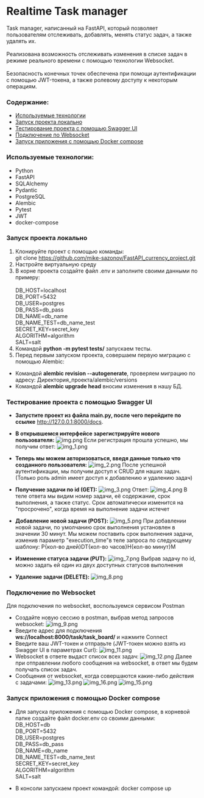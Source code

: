 # Realtime Task manager
Task manager, написанный на FastAPI, который позволяет пользователям
отслеживать, добавлять, менять статус задач, а также удалять их. <br><br>
Реализована возможность отслеживать изменения в списке задач в режиме реального времени с помощью технологии Websocket. <br><br>
Безопасность конечных точек обеспечена при помощи аутентификации с помощью JWT-токена, а также ролевому доступу к некоторым операциям.

### Содержание:
* [Используемые технологии](#используемые-технологии-)
* [Запуск проекта локально](#запуск-проекта-локально)
* [Тестирование проекта с помощью Swagger UI](#тестирование-проекта-с-помощью-swagger-ui)
* [Подключение по Websocket](#подключение-по-websocket)
* [Запуск приложения с помощью Docker compose](#запуск-приложения-с-помощью-docker-compose)

### Используемые технологии: 
* Python
* FastAPI
* SQLAlchemy
* Pydantic
* PostgreSQL
* Alembic
* Pytest
* JWT
* docker-compose

### Запуск проекта локально
1. Клонируйте проект с помощью команды: <br>
git clone https://github.com/mike-sazonov/FastAPI_currency_project.git
2. Настройте виртуальную среду
3. В корне проекта создайте файл .env и заполните своими данными по примеру:<br><br>
DB_HOST=localhost<br>
DB_PORT=5432<br>
DB_USER=postgres<br>
DB_PASS=db_pass<br>
DB_NAME=db_name<br>
DB_NAME_TEST=db_name_test<br>
SECRET_KEY=secret_key<br>
ALGORITHM=algorithm<br>
SALT=salt<br>
4. Командой **python -m pytest tests/** запускаем тесты.
5. Перед первым запуском проекта, совершаем первую миграцию с помощью Alembic:<br>
* Командой **alembic revision --autogenerate**, проверяем миграцию по адресу: Директория_проекта/alembic/versions
* Командой **alembic upgrade head** вносим изменения в нашу БД.

### Тестирование проекта с помощью Swagger UI

* **Запустите проект из файла main.py, после чего перейдите по ссылке** http://127.0.0.1:8000/docs. <br>
* **В открывшемся интерфейсе зарегистрируйте нового пользователя:**
![img.png](img_for_readme/img.png)
Если регистрация прошла успешно, мы получим ответ:
![img_1.png](img_for_readme/img_1.png)
* **Теперь мы можем авторизоваться, введя данные только что созданного пользователя:**
![img_2.png](img_for_readme/img_2.png)
После успешной аутентификации, мы получим доступ к CRUD для наших задач.(Только роль admin имеет доступ к добавлению и удалению задач)
* **Получение задачи по id (GET):**
![img_3.png](img_for_readme/img_3.png)
Ответ:
![img_4.png](img_for_readme/img_4.png)
В теле ответа мы видим номер задачи, её содержание, срок выполнения, а также статус.
Срок автоматически изменится на "просрочено", когда время на выполнение задачи истечет

* **Добавление новой задачи (POST):**
![img_5.png](img_for_readme/img_5.png)
При добавлении новой задачи, по умолчанию срок выполнения установлен в значении 30 минут. Мы можем поставить срок выполнения задачи, изменив параметр "execution_time"в теле запроса по следующему шаблону:
P{кол-во дней}DT{кол-во часов}H{кол-во минут}M
* **Изменение статуса задачи (PUT):**
![img_7.png](img_for_readme/img_7.png)
Выбрав задачу по id, можно задать ей один из двух доступных статусов выполнения
* **Удаление задачи (DELETE):**
![img_8.png](img_for_readme/img_8.png)

### Подключение по Websocket
Для подключения по websocket, воспользуемся сервисом Postman
* Создайте новую сессию в postman, выбрав метод запросов websocket:
![img_9.png](img_for_readme/img_9.png)
* Введите адрес для подключения **ws://localhost:8000/task/task_board/** и нажмите Connect
* Введите ваш JWT-токен и отправьте (JWT-токен можно взять из Swagger UI в параметрах Curl):
![img_11.png](img_for_readme/img_11.png)
* Websocket в ответе выдаст список всех задач:
![img_12.png](img_for_readme/img_12.png)
Далее при отправлении любого сообщения на websocket, в ответ мы будем получать список задач.
* Сообщения от websocket, когда совершаются какие-либо действия с задачами:
![img_13.png](img_for_readme/img_13.png)
![img_16.png](img_for_readme/img_16.png)
![img_15.png](img_for_readme/img_15.png)

### Запуск приложения с помощью Docker compose
* Для запуска приложения с помощью Docker compose, в корневой папке создайте файл docker.env со своими данными: <br>
DB_HOST=db<br>
DB_PORT=5432<br>
DB_USER=postgres<br>
DB_PASS=db_pass<br>
DB_NAME=db_name<br>
DB_NAME_TEST=db_name_test<br>
SECRET_KEY=secret_key<br>
ALGORITHM=algorithm<br>
SALT=salt<br>

* В консоли запускаем проект командой: docker compose up
